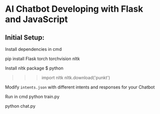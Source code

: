 # AI Chatbot Developing with Flask and JavaScript

## Initial Setup:

Install dependencies in cmd

pip install Flask torch torchvision nltk

Install nltk package
$ python
>>> import nltk
>>> nltk.download('punkt')

Modify `intents.json` with different intents and responses for your Chatbot

Run in cmd
python train.py

python chat.py
